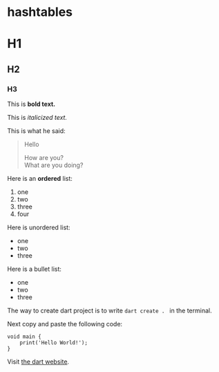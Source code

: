 # hashtables

 # H1 
 ## H2
 ### H3

 This is **bold text.**

 This is *italicized text.*

 This is what he said:
 > Hello
 >
 > How are you?  
 > What are you doing?

 Here is an **ordered** list:
 1. one
 2. two
 3. three
 4. four

Here is unordered list:
* one
* two
* three

Here is a bullet list:
- one
- two
- three

The way to create dart project is to write `dart create . ` in the terminal.

Next copy and paste the following code:
```
void main {
    print('Hello World!');
}
```

Visit [the dart website](https://dart.dev/). 